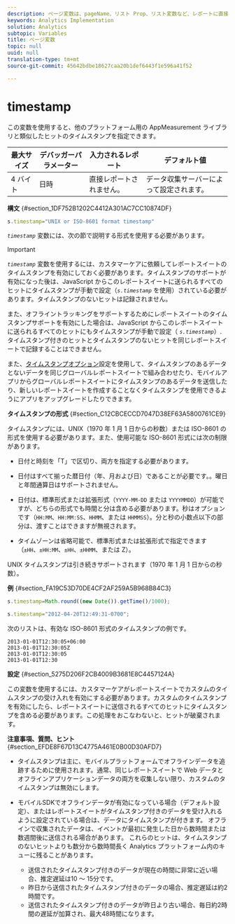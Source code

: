 ```yaml
---
description: ページ変数は、pageName、リスト Prop、リスト変数など、レポートに直接入力されます。
keywords: Analytics Implementation
solution: Analytics
subtopic: Variables
title: ページ変数
topic: null
uuid: null
translation-type: tm+mt
source-git-commit: 45642bdbe18627caa20b1def6443f1e596a41f52

---
```



# timestamp

この変数を使用すると、他のプラットフォーム用の AppMeasurement ライブラリと類似したヒットのタイムスタンプを指定できます。

<!-- 

timestamp.xml

 -->

| 最大サイズ | デバッガーパラメーター | 入力されるレポート | デフォルト値 |
|---|---|---|---|
| 4 バイト | 日時 | 直接レポートされません。 | データ収集サーバーによって設定されます。 |

**構文** {#section_1DF752B1202C4412A301AC7CC10874DF}

```js
s.timestamp="UNIX or ISO-8601 format timestamp"
```

*`timestamp`* 変数には、次の節で説明する形式を使用する必要があります。

>[!IMPORTANT]
>
>*`timestamp`* 変数を使用するには、カスタマーケアに依頼してレポートスイートのタイムスタンプを有効にしておく必要があります。タイムスタンプのサポートが有効になった後は、JavaScript からこのレポートスイートに送られるすべてのヒットにタイムスタンプが手動で設定（*`s.timestamp`* を使用）されている必要があります。タイムスタンプのないヒットは記録されません。
>
>また、オフライントラッキングをサポートするためにレポートスイートのタイムスタンプサポートを有効にした場合は、JavaScript からこのレポートスイートに送られるすべてのヒットにもタイムスタンプが手動で設定（ *`s.timestamp`*）.タイムスタンプ付きのヒットとタイムスタンプのないヒットを同じレポートスイートで記録することはできません。
>
>また、[タイムスタンプオプション](/help/implement/js-implementation/timestamps-overview.md)設定を使用して、タイムスタンプのあるデータとないデータを同じグローバルレポートスイートで組み合わせたり、モバイルアプリからグローバルレポートスイートにタイムスタンプのあるデータを送信したり、新しいレポートスイートを作成することなくタイムスタンプを使用できるようにアプリをアップグレードしたりできます。

**タイムスタンプの形式** {#section_C12CBCECCD7047D38EF63A5800761CE9}

タイムスタンプには、UNIX（1970 年 1 月 1 日からの秒数）または ISO-8601 の形式を使用する必要があります。また、使用可能な ISO-8601 形式には次の制限があります。

* 日付と時刻を「T」で区切り、両方を指定する必要があります。
* 日付はすべて揃った暦日付（年、月および日）であることが必要です。。曜日と年間通算日はサポートされません。
* 日付は、標準形式または拡張形式（`YYYY-MM-DD` または `YYYYMMDD`）が可能ですが、どちらの形式でも時間と分は含める必要があります。秒はオプションです（`HH:MM`、`HH:MM:SS`、`HHMM`、または `HHMMSS`）。分と秒の小数点以下の部分は、渡すことはできますが無視されます。

* タイムゾーンは省略可能で、標準形式または拡張形式で指定できます（`±HH`、`±HH:MM`、`±HH`、`±HHMM`、または Z）。

UNIX タイムスタンプは引き続きサポートされます（1970 年 1 月 1 日からの秒数）。

**例** {#section_FA19C53D70DE4CF2AF259A5B968B84C3}

```js
s.timestamp=Math.round((new Date()).getTime()/1000);
```

```js
s.timestamp="2012-04-20T12:49:31-0700";
```

次のリストは、有効な ISO-8601 形式のタイムスタンプの例です。

```
2013-01-01T12:30:05+06:00 
2013-01-01T12:30:05Z 
2013-01-01T12:30:05 
2013-01-01T12:30
```

**設定** {#section_5275D206F2CB4009B3681E8C4457124A}

この変数を使用するには、カスタマーケアがレポートスイートでカスタムのタイムスタンプの受け入れを有効にする必要があります。カスタムのタイムスタンプを有効にしたら、レポートスイートに送信されるすべてのヒットにタイムスタンプを含める必要があります。この処理をおこなわないと、ヒットが破棄されます。

**注意事項、質問、ヒント** {#section_EFDE8F67D13C4775A461E0B00D30AFD7}

* タイムスタンプは主に、モバイルプラットフォームでオフラインデータを追跡するために使用されます。通常、同じレポートスイートで Web データとオフラインアプリケーションデータの両方を収集しない限り、カスタムのタイムスタンプは無効にします。
* モバイルSDKでオフラインデータが有効になっている場合（デフォルト設定）、またはレポートスイートがタイムスタンプ付きのデータを受け入れるように設定されている場合は、データにタイムスタンプが付きます。 オフラインで収集されたデータは、イベントが最初に発生した日から数時間または数週間後に送信される場合があります。 これらのヒットは、タイムスタンプのないヒットよりも数分から数時間長く Analytics プラットフォーム内のキューに残ることがあります。

   * 送信されたタイムスタンプ付きのデータが現在の時間に非常に近い場合、推定遅延は10 ～ 15分です。
   * 昨日から送信されたタイムスタンプ付きのデータの場合、推定遅延は約2時間です。
   * 送信されたタイムスタンプ付きのデータが昨日より古い場合、毎日約2時間の遅延が加算され、最大48時間になります。

